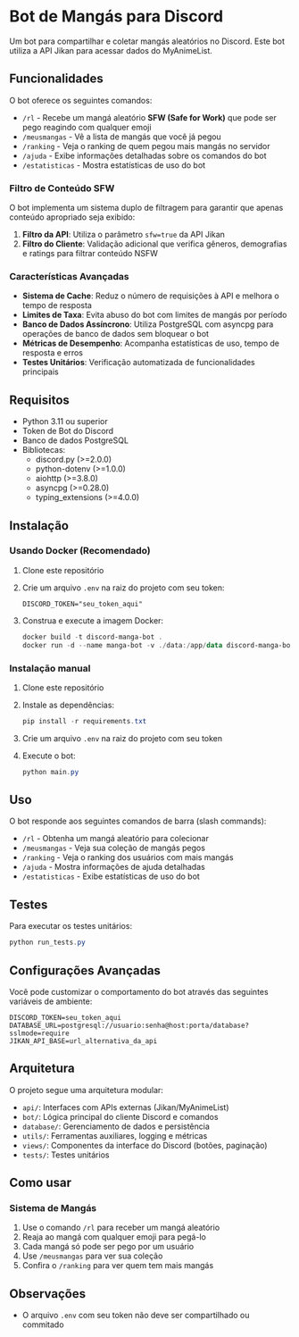
# Bot de Mangás para Discord

Um bot para compartilhar e coletar mangás aleatórios no Discord. Este bot utiliza a API Jikan para acessar dados do MyAnimeList.

## Funcionalidades

O bot oferece os seguintes comandos:

- `/rl` - Recebe um mangá aleatório **SFW (Safe for Work)** que pode ser pego reagindo com qualquer emoji
- `/meusmangas` - Vê a lista de mangás que você já pegou
- `/ranking` - Veja o ranking de quem pegou mais mangás no servidor
- `/ajuda` - Exibe informações detalhadas sobre os comandos do bot
- `/estatisticas` - Mostra estatísticas de uso do bot

### Filtro de Conteúdo SFW

O bot implementa um sistema duplo de filtragem para garantir que apenas conteúdo apropriado seja exibido:

1. **Filtro da API**: Utiliza o parâmetro `sfw=true` da API Jikan
2. **Filtro do Cliente**: Validação adicional que verifica gêneros, demografias e ratings para filtrar conteúdo NSFW

### Características Avançadas

- **Sistema de Cache**: Reduz o número de requisições à API e melhora o tempo de resposta
- **Limites de Taxa**: Evita abuso do bot com limites de mangás por período
- **Banco de Dados Assíncrono**: Utiliza PostgreSQL com asyncpg para operações de banco de dados sem bloquear o bot
- **Métricas de Desempenho**: Acompanha estatísticas de uso, tempo de resposta e erros
- **Testes Unitários**: Verificação automatizada de funcionalidades principais

## Requisitos

- Python 3.11 ou superior
- Token de Bot do Discord
- Banco de dados PostgreSQL
- Bibliotecas:
  - discord.py (>=2.0.0)
  - python-dotenv (>=1.0.0)
  - aiohttp (>=3.8.0)
  - asyncpg (>=0.28.0)
  - typing_extensions (>=4.0.0)

## Instalação

### Usando Docker (Recomendado)

1. Clone este repositório
2. Crie um arquivo `.env` na raiz do projeto com seu token:

   ```env
   DISCORD_TOKEN="seu_token_aqui"
   ```

3. Construa e execute a imagem Docker:

   ```powershell
   docker build -t discord-manga-bot .
   docker run -d --name manga-bot -v ./data:/app/data discord-manga-bot
   ```

### Instalação manual

1. Clone este repositório
2. Instale as dependências:

   ```powershell
   pip install -r requirements.txt
   ```

3. Crie um arquivo `.env` na raiz do projeto com seu token
4. Execute o bot:

   ```powershell
   python main.py
   ```

## Uso

O bot responde aos seguintes comandos de barra (slash commands):

- `/rl` - Obtenha um mangá aleatório para colecionar
- `/meusmangas` - Veja sua coleção de mangás pegos
- `/ranking` - Veja o ranking dos usuários com mais mangás
- `/ajuda` - Mostra informações de ajuda detalhadas
- `/estatisticas` - Exibe estatísticas de uso do bot

## Testes

Para executar os testes unitários:

```powershell
python run_tests.py
```

## Configurações Avançadas

Você pode customizar o comportamento do bot através das seguintes variáveis de ambiente:

```env
DISCORD_TOKEN=seu_token_aqui
DATABASE_URL=postgresql://usuario:senha@host:porta/database?sslmode=require
JIKAN_API_BASE=url_alternativa_da_api
```

## Arquitetura

O projeto segue uma arquitetura modular:

- `api/`: Interfaces com APIs externas (Jikan/MyAnimeList)
- `bot/`: Lógica principal do cliente Discord e comandos
- `database/`: Gerenciamento de dados e persistência
- `utils/`: Ferramentas auxiliares, logging e métricas
- `views/`: Componentes da interface do Discord (botões, paginação)
- `tests/`: Testes unitários

## Como usar

### Sistema de Mangás

1. Use o comando `/rl` para receber um mangá aleatório
2. Reaja ao mangá com qualquer emoji para pegá-lo
3. Cada mangá só pode ser pego por um usuário
4. Use `/meusmangas` para ver sua coleção
5. Confira o `/ranking` para ver quem tem mais mangás

## Observações

- O arquivo `.env` com seu token não deve ser compartilhado ou commitado
